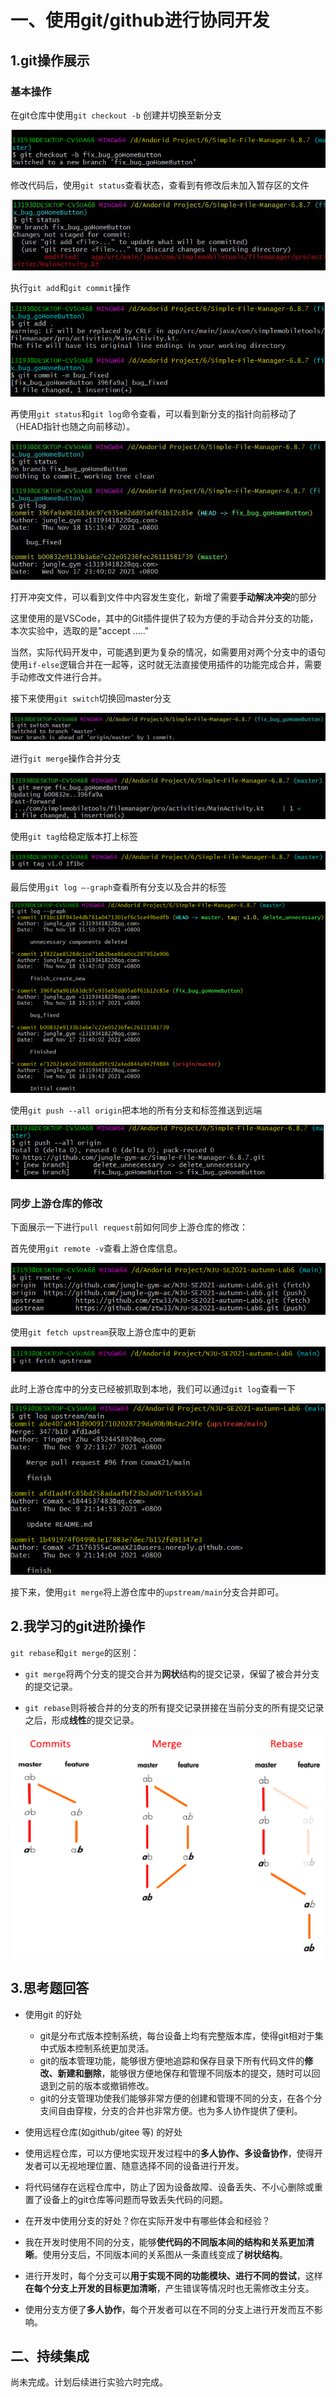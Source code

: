 # 一、使用git/github进行协同开发

## 1.git操作展示

### 基本操作

在git仓库中使用`git checkout -b` 创建并切换至新分支

![img](ref/clip_image002.gif)

修改代码后，使用`git status`查看状态，查看到有修改后未加入暂存区的文件

![img](ref/clip_image004.jpg)

执行`git add`和`git commit`操作

![img](ref/clip_image006.gif)

再使用`git status`和`git log`命令查看，可以看到新分支的指针向前移动了（HEAD指针也随之向前移动）。

![img](ref/clip_image008.jpg)

打开冲突文件，可以看到文件中内容发生变化，新增了需要**手动解决冲突**的部分

这里使用的是VSCode，其中的Git插件提供了较为方便的手动合并分支的功能，本次实验中，选取的是"accept     ....."

当然，实际代码开发中，可能遇到更为复杂的情况，如需要用对两个分支中的语句使用`if-else`逻辑合并在一起等，这时就无法直接使用插件的功能完成合并，需要手动修改文件进行合并。

接下来使用`git switch`切换回master分支

![img](ref/clip_image010.jpg)

进行`git merge`操作合并分支

![img](ref/clip_image012.jpg)

使用`git tag`给稳定版本打上标签

![img](ref/clip_image014.gif)

最后使用`git log –-graph`查看所有分支以及合并的标签

![img](ref/clip_image002-1638094491419.gif)

使用`git push --all origin`把本地的所有分支和标签推送到远端

![image-20211128180729841](ref/image-20211128180729841.png)

### 同步上游仓库的修改

下面展示一下进行`pull request`前如何同步上游仓库的修改：

首先使用`git remote -v`查看上游仓库信息。

![image-20211210193233893](ref/image-20211210193233893.png)

使用`git fetch upstream`获取上游仓库中的更新

![image-20211210193506459](ref/image-20211210193506459.png)

此时上游仓库中的分支已经被抓取到本地，我们可以通过`git log`查看一下

![image-20211210194236703](ref/image-20211210194236703.png)

接下来，使用`git merge`将上游仓库中的`upstream/main`分支合并即可。

## 2.我学习的git进阶操作

`git rebase`和`git merge`的区别：

- `git merge`将两个分支的提交合并为**网状**结构的提交记录，保留了被合并分支的提交记录。

- `git rebase`则将被合并的分支的所有提交记录拼接在当前分支的所有提交记录之后，形成**线性**的提交记录。

<img src="ref/1pzT4KMiZDOFsMOKH-cJjfQ-16391376015852.png" alt="img" style="zoom:67%;" />

## 3.思考题回答

- 使用git 的好处
  - git是分布式版本控制系统，每台设备上均有完整版本库，使得git相对于集中式版本控制系统更加灵活。
  - git的版本管理功能，能够很方便地追踪和保存目录下所有代码文件的**修改、新建和删除**，能够很方便地保存和管理不同版本的提交，随时可以回退到之前的版本或撤销修改。
  - git的分支管理功使我们能够非常方便的创建和管理不同的分支，在各个分支间自由穿梭，分支的合并也非常方便。也为多人协作提供了便利。

-  使用远程仓库(如github/gitee 等) 的好处
  - 使用远程仓库，可以方便地实现开发过程中的**多人协作、多设备协作**，使得开发者可以无视地理位置、随意选择不同的设备进行开发。
  - 将代码储存在远程仓库中，防止了因为设备故障、设备丢失、不小心删除或重置了设备上的git仓库等问题而导致丢失代码的问题。
-  在开发中使用分支的好处？你在实际开发中有哪些体会和经验？
  - 我在开发时使用不同的分支，能够**使代码的不同版本间的结构和关系更加清晰**。使用分支后，不同版本间的关系图从一条直线变成了**树状结构**。
  - 进行开发时，每个分支可以**用于实现不同的功能模块、进行不同的尝试**，这样**在每个分支上开发的目标更加清晰**，产生错误等情况时也无需修改主分支。
  - 使用分支方便了**多人协作**，每个开发者可以在不同的分支上进行开发而互不影响。

## 二、持续集成

尚未完成。计划后续进行实验六时完成。